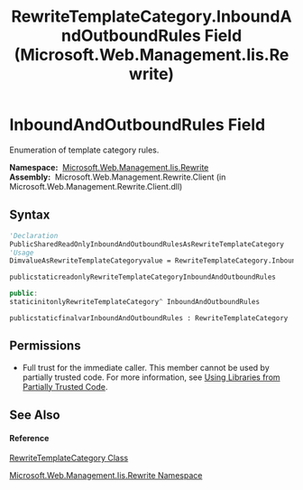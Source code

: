 ﻿---
title: RewriteTemplateCategory.InboundAndOutboundRules Field (Microsoft.Web.Management.Iis.Rewrite)
TOCTitle: InboundAndOutboundRules Field
ms:assetid: F:Microsoft.Web.Management.Iis.Rewrite.RewriteTemplateCategory.InboundAndOutboundRules
ms:mtpsurl: https://msdn.microsoft.com/en-us/library/microsoft.web.management.iis.rewrite.rewritetemplatecategory.inboundandoutboundrules(v=VS.90)
ms:contentKeyID: 46408224
ms.date: 05/02/2012
mtps_version: v=VS.90
f1_keywords:
- Microsoft.Web.Management.Iis.Rewrite.RewriteTemplateCategory.InboundAndOutboundRules
dev_langs:
- CSharp
- JScript
- VB
- c++
api_location:
- Microsoft.Web.Management.Rewrite.Client.dll
api_name:
- Microsoft.Web.Management.Iis.Rewrite.RewriteTemplateCategory.InboundAndOutboundRules
api_type:
- Managed
topic_type:
- apiref
- kbSyntax
product_family_name: VS
ROBOTS: INDEX,FOLLOW
---

# InboundAndOutboundRules Field

Enumeration of template category rules.

**Namespace:**  [Microsoft.Web.Management.Iis.Rewrite](microsoft-web-management-iis-rewrite-namespace.md)  
**Assembly:**  Microsoft.Web.Management.Rewrite.Client (in Microsoft.Web.Management.Rewrite.Client.dll)

## Syntax

``` vb
'Declaration
PublicSharedReadOnlyInboundAndOutboundRulesAsRewriteTemplateCategory
'Usage
DimvalueAsRewriteTemplateCategoryvalue = RewriteTemplateCategory.InboundAndOutboundRules
```

``` csharp
publicstaticreadonlyRewriteTemplateCategoryInboundAndOutboundRules
```

``` c++
public:
staticinitonlyRewriteTemplateCategory^ InboundAndOutboundRules
```

``` jscript
publicstaticfinalvarInboundAndOutboundRules : RewriteTemplateCategory
```

## Permissions

  - Full trust for the immediate caller. This member cannot be used by partially trusted code. For more information, see [Using Libraries from Partially Trusted Code](https://msdn.microsoft.com/en-us/library/8skskf63\(v=vs.90\)).

## See Also

#### Reference

[RewriteTemplateCategory Class](rewritetemplatecategory-class-microsoft-web-management-iis-rewrite.md)

[Microsoft.Web.Management.Iis.Rewrite Namespace](microsoft-web-management-iis-rewrite-namespace.md)

